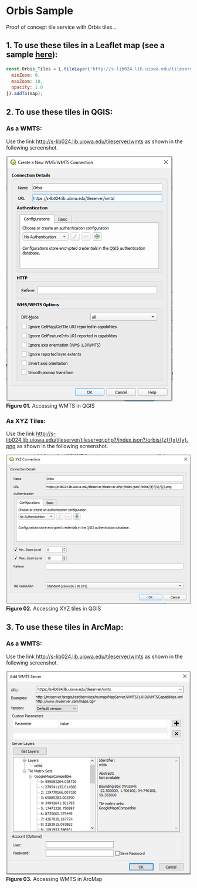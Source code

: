 # Orbis Sample
Proof of concept tile service with Orbis tiles...

## 1. To use these tiles in a Leaflet map (see a sample [here](https://jebowe3.github.io/orbis_sample/index.html)):

```javascript
const Orbis_Tiles = L.tileLayer('http://s-lib024.lib.uiowa.edu/tileserver/tileserver.php?/index.json?/orbis/{z}/{x}/{y}.png', {
  minZoom: 0,
  maxZoom: 10,
  opacity: 1.0
}).addTo(map);
```

## 2. To use these tiles in QGIS:

### As a WMTS:

Use the link http://s-lib024.lib.uiowa.edu/tileserver/wmts as shown in the following screenshot.

![QGIS_WMTS](png/QGIS_WMTS.PNG)  
**Figure 01.** Accessing WMTS in QGIS

### As XYZ Tiles:

Use the link http://s-lib024.lib.uiowa.edu/tileserver/tileserver.php?/index.json?/orbis/{z}/{x}/{y}.png as shown in the following screenshot.

![QGIS_XYZ](png/QGIS_XYZ.PNG)  
**Figure 02.** Accessing XYZ tiles in QGIS

## 3. To use these tiles in ArcMap:

### As a WMTS:

Use the link http://s-lib024.lib.uiowa.edu/tileserver/wmts as shown in the following screenshot.

![Arc_WMTS](png/Arc_WMTS.PNG)  
**Figure 03.** Accessing WMTS in ArcMap
